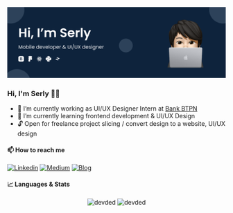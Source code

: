 <img src="https://github.com/serlysetyani/serlysetyani/blob/master/Frame%204.svg">

### Hi, I'm Serly 👋🏻
- 🔭 I’m currently working as UI/UX Designer Intern at [Bank BTPN](https://www.btpn.com/)
- 🌱 I’m currently learning frontend development & UI/UX Design
- 🔓 Open for freelance project slicing / convert design to a website, UI/UX design

#### 📫 How to reach me
[![Linkedin](https://img.shields.io/badge/linkedin-%230077B5.svg?&style=for-the-badge&logo=linkedin&logoColor=white)][linkedin]
[![Medium](https://img.shields.io/badge/Medium-%23000000.svg?&style=for-the-badge&logo=Medium&logoColor=white)][medium]
[![Blog](https://img.shields.io/website?label=serlysetyani.github.io&style=for-the-badge&url=https%3A%2F%2Fserlysetyani.github.io)](https://serlysetyani.github.io)

#### 📈 Languages & Stats
<p align="center">
  <img src="https://github-readme-stats.vercel.app/api?username=serlysetyani&count_private=true&show_icons=true&bg_color=ffffff" alt="devded" width="420"/> 
  <img src="https://github-readme-stats.vercel.app/api/top-langs/?username=serlysetyani&hide=&langs_count=8&layout=compact&bg_color=ffffff" alt="devded" height="165" />
</p>


[linkedin]: https://linkedin.com/in/serlysetyani
[medium]: https://serlysetyani.medium.com
[blog]: https://serlysetyani.github.io
